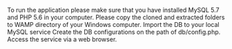 To run the application please make sure that you have installed MySQL 5.7 and PHP 5.6 in your computer. Please copy the cloned and extracted folders to WAMP directory of your Windows computer. Import the DB to your local MySQL service Create the DB configurations on the path of db/config.php. Access the service via a web browser.
